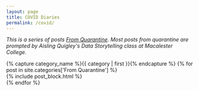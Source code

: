 ```yaml
---
layout: page
title: COVID Diaries
permalink: /covid/
---
```


*This is a series of posts [From Quarantine](https://julietkelson.github.io/covid/).  Most posts from quarantine are prompted by Aisling Quigley's Data Storytelling class at Macalester College.*

<div id="archives">
  <div class="archive-group">
    {% capture category_name %}{{ category | first }}{% endcapture %}
    {% for post in site.categories['From Quarantine'] %}
    <article class="archive-item">
      <!-- <h4><a href="{{ site.baseurl }}{{ post.url }}">{{post.title}}</a></h4> -->
      {% include post_block.html %}
    </article>
    {% endfor %}
  </div>
</div>